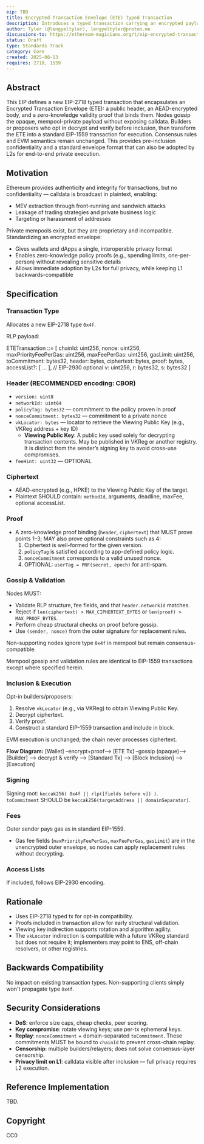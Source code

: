 ```yaml
---
eip: TBD
title: Encrypted Transaction Envelope (ETE) Typed Transaction
description: Introduces a typed transaction carrying an encrypted payload and a zero-knowledge proof to enable mempool privacy and policy enforcement without altering L1 execution semantics.
author: Tyler (@lengyeltyler), lengyeltyler@proton.me
discussions-to: https://ethereum-magicians.org/t/eip-encrypted-transaction-envelope/0000
status: Draft
type: Standards Track
category: Core
created: 2025-08-13
requires: 2718, 1559
---
```


## Abstract
This EIP defines a new EIP-2718 typed transaction that encapsulates an Encrypted Transaction Envelope (ETE): a public header, an AEAD-encrypted body, and a zero-knowledge validity proof that binds them. Nodes gossip the opaque, mempool-private payload without exposing calldata. Builders or proposers who opt in decrypt and verify before inclusion, then transform the ETE into a standard EIP-1559 transaction for execution. Consensus rules and EVM semantics remain unchanged. This provides pre-inclusion confidentiality and a standard envelope format that can also be adopted by L2s for end-to-end private execution.

## Motivation
Ethereum provides authenticity and integrity for transactions, but no confidentiality — calldata is broadcast in plaintext, enabling:
- MEV extraction through front-running and sandwich attacks
- Leakage of trading strategies and private business logic
- Targeting or harassment of addresses

Private mempools exist, but they are proprietary and incompatible. Standardizing an encrypted envelope:
- Gives wallets and dApps a single, interoperable privacy format
- Enables zero-knowledge policy proofs (e.g., spending limits, one-per-person) without revealing sensitive details
- Allows immediate adoption by L2s for full privacy, while keeping L1 backwards-compatible

## Specification

### Transaction Type
Allocates a new EIP-2718 type `0x4f`.

RLP payload:

ETETransaction ::= [
chainId: uint256,
nonce: uint256,
maxPriorityFeePerGas: uint256,
maxFeePerGas: uint256,
gasLimit: uint256,
toCommitment: bytes32,
header: bytes,
ciphertext: bytes,
proof: bytes,
accessList?: [ … ], // EIP-2930 optional
v: uint256, r: bytes32, s: bytes32
]

### Header (RECOMMENDED encoding: CBOR)
- `version: uint8`
- `networkId: uint64`
- `policyTag: bytes32` — commitment to the policy proven in proof
- `nonceCommitment: bytes32` — commitment to a private nonce
- `vkLocator: bytes` — locator to retrieve the Viewing Public Key (e.g., VKReg address + key ID)  
  - **Viewing Public Key**: A public key used solely for decrypting transaction contents. May be published in VKReg or another registry. It is distinct from the sender’s signing key to avoid cross-use compromises.
- `feeHint: uint32` — OPTIONAL

### Ciphertext
- AEAD-encrypted (e.g., HPKE) to the Viewing Public Key of the target.
- Plaintext SHOULD contain: `methodId`, arguments, deadline, maxFee, optional accessList.

### Proof
- A zero-knowledge proof binding (`header`, `ciphertext`) that MUST prove points 1–3; MAY also prove optional constraints such as 4:
  1. Ciphertext is well-formed for the given version.
  2. `policyTag` is satisfied according to app-defined policy logic.
  3. `nonceCommitment` corresponds to a valid unused nonce.
  4. OPTIONAL: `userTag = PRF(secret, epoch)` for anti-spam.

### Gossip & Validation
Nodes MUST:
- Validate RLP structure, fee fields, and that `header.networkId` matches.
- Reject if `len(ciphertext) > MAX_CIPHERTEXT_BYTES` or `len(proof) > MAX_PROOF_BYTES`.
- Perform cheap structural checks on proof before gossip.
- Use `(sender, nonce)` from the outer signature for replacement rules.

Non-supporting nodes ignore type `0x4f` in mempool but remain consensus-compatible.

Mempool gossip and validation rules are identical to EIP-1559 transactions except where specified herein.

### Inclusion & Execution
Opt-in builders/proposers:
1. Resolve `vkLocator` (e.g., via VKReg) to obtain Viewing Public Key.
2. Decrypt ciphertext.
3. Verify proof.
4. Construct a standard EIP-1559 transaction and include in block.

EVM execution is unchanged; the chain never processes ciphertext.

**Flow Diagram:**
[Wallet] –encrypt+proof–> [ETE Tx] –gossip (opaque)–> [Builder]
–> decrypt & verify –> [Standard Tx] –> [Block Inclusion] –> [Execution]


### Signing
Signing root: `keccak256( 0x4f || rlp([fields before v]) )`.  
`toCommitment` SHOULD be `keccak256(targetAddress || domainSeparator)`.

### Fees
Outer sender pays gas as in standard EIP-1559.
- Gas fee fields (`maxPriorityFeePerGas`, `maxFeePerGas`, `gasLimit`) are in the unencrypted outer envelope, so nodes can apply replacement rules without decrypting.

### Access Lists
If included, follows EIP-2930 encoding.

## Rationale
- Uses EIP-2718 typed tx for opt-in compatibility.
- Proofs included in transaction allow for early structural validation.
- Viewing key indirection supports rotation and algorithm agility.
- The `vkLocator` indirection is compatible with a future VKReg standard but does not require it; implementers may point to ENS, off-chain resolvers, or other registries.

## Backwards Compatibility
No impact on existing transaction types. Non-supporting clients simply won't propagate type `0x4f`.

## Security Considerations
- **DoS**: enforce size caps, cheap checks, peer scoring.
- **Key compromise**: rotate viewing keys; use per-tx ephemeral keys.
- **Replay**: `nonceCommitment` + domain-separated `toCommitment`. These commitments MUST be bound to `chainId` to prevent cross-chain replay.
- **Censorship**: multiple builders/relayers; does not solve consensus-layer censorship.
- **Privacy limit on L1**: calldata visible after inclusion — full privacy requires L2 execution.

## Reference Implementation
TBD.

## Copyright
CC0